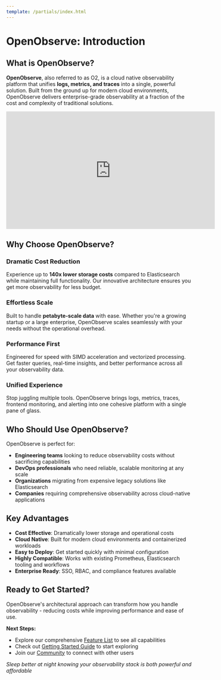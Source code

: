 ```yaml
---
template: /partials/index.html
---
```


# OpenObserve: Introduction

## What is OpenObserve?

**OpenObserve**, also referred to as O2, is a cloud native observability platform that unifies **logs, metrics, and traces** into a single, powerful solution. Built from the ground up for modern cloud environments, OpenObserve delivers enterprise-grade observability at a fraction of the cost and complexity of traditional solutions.

<iframe width="560" height="315" src="https://www.youtube.com/embed/C0GH5Ox8NnY?si=Xm-tEpbnm-iywGqH" title="YouTube video player" frameborder="0" allow="accelerometer; autoplay; clipboard-write; encrypted-media; gyroscope; picture-in-picture; web-share" referrerpolicy="strict-origin-when-cross-origin" allowfullscreen></iframe>

## Why Choose OpenObserve?

### Dramatic Cost Reduction
Experience up to **140x lower storage costs** compared to Elasticsearch while maintaining full functionality. Our innovative architecture ensures you get more observability for less budget.

### Effortless Scale
Built to handle **petabyte-scale data** with ease. Whether you're a growing startup or a large enterprise, OpenObserve scales seamlessly with your needs without the operational overhead.

### Performance First
Engineered for speed with SIMD acceleration and vectorized processing. Get faster queries, real-time insights, and better performance across all your observability data.

### Unified Experience
Stop juggling multiple tools. OpenObserve brings logs, metrics, traces, frontend monitoring, and alerting into one cohesive platform with a single pane of glass.

## Who Should Use OpenObserve?

OpenObserve is perfect for:

- **Engineering teams** looking to reduce observability costs without sacrificing capabilities
- **DevOps professionals** who need reliable, scalable monitoring at any scale
- **Organizations** migrating from expensive legacy solutions like Elasticsearch
- **Companies** requiring comprehensive observability across cloud-native applications

## Key Advantages

- **Cost Effective**: Dramatically lower storage and operational costs
- **Cloud Native**: Built for modern cloud environments and containerized workloads  
- **Easy to Deploy**: Get started quickly with minimal configuration
- **Highly Compatible**: Works with existing Prometheus, Elasticsearch tooling and workflows
- **Enterprise Ready**: SSO, RBAC, and compliance features available

## Ready to Get Started?

OpenObserve's architectural approach can transform how you handle observability - reducing costs while improving performance and ease of use.

**Next Steps:**

- Explore our comprehensive [Feature List](../features/logs.md) to see all capabilities
- Check out [Getting Started Guide](../getting-started.md) to start exploring
- Join our [Community](https://github.com/openobserve/openobserve/discussions) to connect with other users

*Sleep better at night knowing your observability stack is both powerful and affordable* 